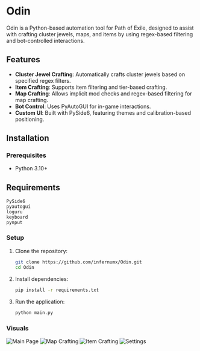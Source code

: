 # Odin  

Odin is a Python-based automation tool for Path of Exile, designed to assist with crafting cluster jewels, maps, and items by using regex-based filtering and bot-controlled interactions.

## Features  
- **Cluster Jewel Crafting**: Automatically crafts cluster jewels based on specified regex filters.  
- **Item Crafting**: Supports item filtering and tier-based crafting.  
- **Map Crafting**: Allows implicit mod checks and regex-based filtering for map crafting.  
- **Bot Control**: Uses PyAutoGUI for in-game interactions.  
- **Custom UI**: Built with PySide6, featuring themes and calibration-based positioning.  

## Installation  

### Prerequisites  
- Python 3.10+  

## Requirements  

```
PySide6  
pyautogui  
loguru
keyboard
pynput
```

### Setup  

1. Clone the repository:  
   ```sh
   git clone https://github.com/infernumx/Odin.git  
   cd Odin  
   ```  

2. Install dependencies:  
   ```sh
   pip install -r requirements.txt  
   ```  

3. Run the application:  
   ```sh
   python main.py  
   ```  

### Visuals
![Main Page](https://poop.agency/raw/V6PNcSyVKRF8LfXF.png)
![Map Crafting](https://poop.agency/raw/Y6kN8WXRHNCgfGwJ.png)
![Item Crafting](https://poop.agency/raw/UtmNYXrdqa6JJdkq.png)
![Settings](https://poop.agency/raw/k667sJU2prsLXATv.png)

